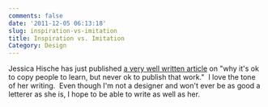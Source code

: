 ```yaml
---
comments: false
date: '2011-12-05 06:13:18'
slug: inspiration-vs-imitation
title: Inspiration vs. Imitation
Category: Design
---
```


Jessica Hische has just published [a very well written article](http://www.jessicahische.is/obsessedwiththeinternet/andbeingresponsivelyinspired/inspiration-vs-imitation-2) on "why it's ok to copy people to learn, but
never ok to publish that work."  I love the tone of her writing.  Even though
I'm not a designer and won't ever be as good a letterer as she is, I hope to
be able to write as well as her.
